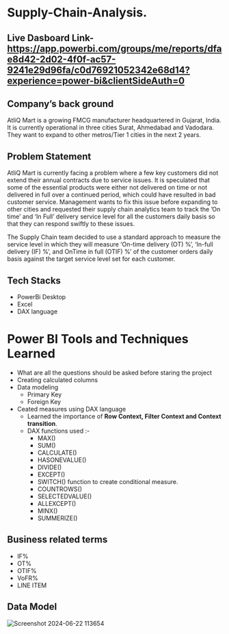 # Supply-Chain-Analysis.
## Live Dasboard Link-https://app.powerbi.com/groups/me/reports/dfae8d42-2d02-4f0f-ac57-9241e29d96fa/c0d76921052342e68d14?experience=power-bi&clientSideAuth=0

## Company’s back ground
AtliQ Mart is a growing FMCG manufacturer headquartered in Gujarat, India. It is currently operational in three cities Surat, Ahmedabad and Vadodara. 
They want to expand to other metros/Tier 1 cities in the next 2 years.

## Problem Statement
AtliQ Mart is currently facing a problem where a few key customers did not extend their annual contracts due to service issues. It is speculated that some of the essential products were either not delivered on time or not delivered in full over a continued period, which could have resulted in bad customer service. Management wants to fix this issue before expanding to other cities and requested their supply chain analytics team to track the ’On time’ and ‘In Full’ delivery service level for all the customers daily basis so that they can respond swiftly to these issues.

The Supply Chain team decided to use a standard approach to measure the service level in which they will measure ‘On-time delivery (OT) %’, ‘In-full delivery (IF) %’, and OnTime in full (OTIF) %’ of the customer orders daily basis against the target service level set for each customer.



## Tech Stacks
* PowerBi Desktop
* Excel
* DAX language

# Power BI Tools and Techniques Learned
* What are all the questions should be asked before staring the project
* Creating calculated columns
* Data modeling
  * Primary Key
  * Foreign Key
* Ceated measures using DAX language
     * Learned the importance of **Row Context, Filter Context and Context transition**.
     * DAX functions used :-
        * MAX()
        * SUM()
        * CALCULATE()
        * HASONEVALUE()
        * DIVIDE()
        * EXCEPT()
        * SWITCH() function to create conditional measure.
        * COUNTROWS()
        * SELECTEDVALUE()
        * ALLEXCEPT()
        * MINX()
        * SUMMERIZE()

 ## Business related terms
* IF%
* OT%
* OTIF%
* VoFR%
* LINE ITEM


## Data Model
![Screenshot 2024-06-22 113654](https://github.com/Sidsharma11/Atliq_sales_report/assets/167175484/f772d262-dcf3-46f6-bb4d-e16cc77d24cf)



